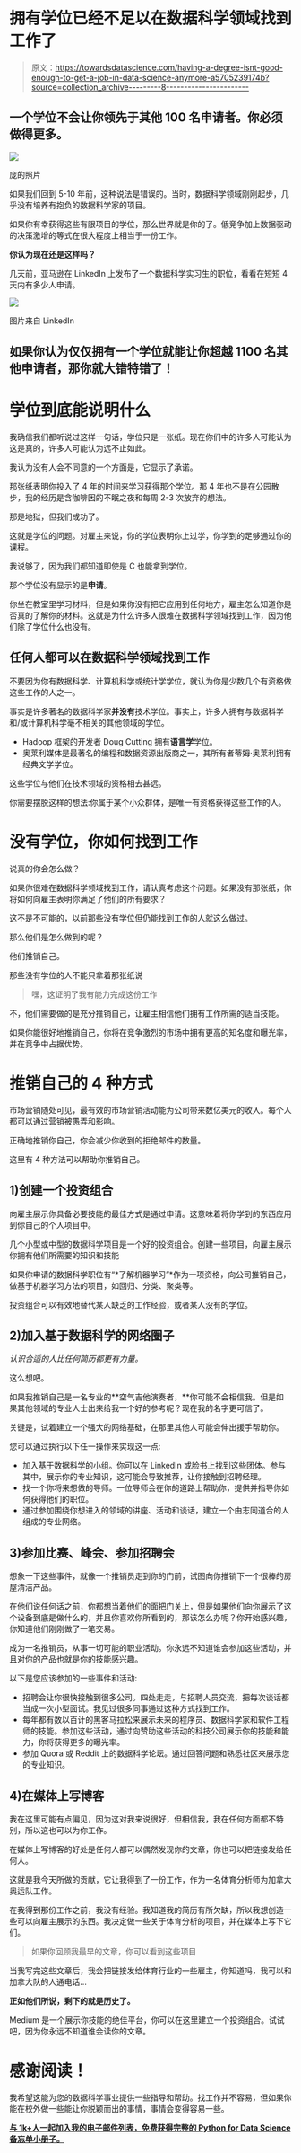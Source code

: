 # 拥有学位已经不足以在数据科学领域找到工作了

> 原文：<https://towardsdatascience.com/having-a-degree-isnt-good-enough-to-get-a-job-in-data-science-anymore-a5705239174b?source=collection_archive---------8----------------------->

## 一个学位不会让你领先于其他 100 名申请者。你必须做得更多。

![](img/3a905476ae7d9cbf362778d9e238cf84.png)

庞的照片

如果我们回到 5-10 年前，这种说法是错误的。当时，数据科学领域刚刚起步，几乎没有培养有抱负的数据科学家的项目。

如果你有幸获得这些有限项目的学位，那么世界就是你的了。低竞争加上数据驱动的决策激增的等式在很大程度上相当于一份工作。

**你认为现在还是这样吗？**

几天前，亚马逊在 LinkedIn 上发布了一个数据科学实习生的职位，看看在短短 4 天内有多少人申请。

![](img/4392fdd753988b6f2f9c3ffd15646f42.png)

图片来自 LinkedIn

## **如果你认为仅仅拥有一个学位就能让你超越 1100 名其他申请者，那你就大错特错了！**

# 学位到底能说明什么

我确信我们都听说过这样一句话，学位只是一张纸。现在你们中的许多人可能认为这是真的，许多人可能认为远不止如此。

我认为没有人会不同意的一个方面是，它显示了承诺。

那张纸表明你投入了 4 年的时间来学习获得那个学位。那 4 年也不是在公园散步，我的经历是含咖啡因的不眠之夜和每周 2-3 次放弃的想法。

那是地狱，但我们成功了。

这就是学位的问题。对雇主来说，你的学位表明你上过学，你学到的足够通过你的课程。

我说够了，因为我们都知道即使是 C 也能拿到学位。

那个学位没有显示的是**申请**。

你坐在教室里学习材料，但是如果你没有把它应用到任何地方，雇主怎么知道你是否真的了解你的材料。这就是为什么许多人很难在数据科学领域找到工作，因为他们除了学位什么也没有。

## 任何人都可以在数据科学领域找到工作

不要因为你有数据科学、计算机科学或统计学学位，就认为你是少数几个有资格做这些工作的人之一。

事实是许多著名的数据科学家**并没有**技术学位。事实上，许多人拥有与数据科学和/或计算机科学毫不相关的其他领域的学位。

*   Hadoop 框架的开发者 Doug Cutting 拥有**语言学**学位。
*   奥莱利媒体是最著名的编程和数据资源出版商之一，其所有者蒂姆·奥莱利拥有经典文学学位。

这些学位与他们在技术领域的资格相去甚远。

你需要摆脱这样的想法:你属于某个小众群体，是唯一有资格获得这些工作的人。

# 没有学位，你如何找到工作

说真的你会怎么做？

如果你很难在数据科学领域找到工作，请认真考虑这个问题。如果没有那张纸，你将如何向雇主表明你满足了他们的所有要求？

这不是不可能的，以前那些没有学位但仍能找到工作的人就这么做过。

那么他们是怎么做到的呢？

他们推销自己。

那些没有学位的人不能只拿着那张纸说

> 嘿，这证明了我有能力完成这份工作

不，他们需要做的是充分推销自己，让雇主相信他们拥有工作所需的适当技能。

如果你能很好地推销自己，你将在竞争激烈的市场中拥有更高的知名度和曝光率，并在竞争中占据优势。

# 推销自己的 4 种方式

市场营销随处可见，最有效的市场营销活动能为公司带来数亿美元的收入。每个人都可以通过营销被愚弄和影响。

正确地推销你自己，你会减少你收到的拒绝邮件的数量。

这里有 4 种方法可以帮助你推销自己。

## 1)创建一个投资组合

向雇主展示你具备必要技能的最佳方式是通过申请。这意味着将你学到的东西应用到你自己的个人项目中。

几个小型或中型的数据科学项目是一个好的投资组合。创建一些项目，向雇主展示你拥有他们所需要的知识和技能

如果你申请的数据科学职位有“*了解机器学习”*作为一项资格，向公司推销自己，做基于机器学习方法的项目，如回归、分类、聚类等。

投资组合可以有效地替代某人缺乏的工作经验，或者某人没有的学位。

## 2)加入基于数据科学的网络圈子

*认识合适的人比任何简历都更有力量。*

这么想吧。

如果我推销自己是一名专业的**空气吉他演奏者，**你可能不会相信我。但是如果其他领域的专业人士出来给我一个好的参考呢？现在我的名字更可信了。

关键是，试着建立一个强大的网络基础，在那里其他人可能会伸出援手帮助你。

您可以通过执行以下任一操作来实现这一点:

*   加入基于数据科学的小组。你可以在 LinkedIn 或脸书上找到这些团体。参与其中，展示你的专业知识，这可能会导致推荐，让你接触到招聘经理。
*   找一个你将来想做的导师。一位导师会在你的道路上帮助你，提供并指导你如何获得他们的职位。
*   通过参加围绕你想进入的领域的讲座、活动和谈话，建立一个由志同道合的人组成的专业网络。

## 3)参加比赛、峰会、参加招聘会

想象一下这些事件，就像一个推销员走到你的门前，试图向你推销下一个很棒的房屋清洁产品。

在他们说任何话之前，你都想当着他们的面把门关上，但是如果他们向你展示了这个设备到底是做什么的，并且你喜欢你所看到的，那该怎么办呢？你开始感兴趣，你知道他们刚刚做了一笔交易。

成为一名推销员，从事一切可能的职业活动。你永远不知道谁会参加这些活动，并且对你的产品也就是你的技能感兴趣。

以下是您应该参加的一些事件和活动:

*   招聘会让你很快接触到很多公司。四处走走，与招聘人员交流，把每次谈话都当成一次小型面试。我见过很多同事通过这种方式找到工作。
*   每年都有数以百计的黑客马拉松来展示未来的程序员、数据科学家和软件工程师的技能。参加这些活动，通过向赞助这些活动的科技公司展示你的技能和能力，你将获得更多的曝光率。
*   参加 Quora 或 Reddit 上的数据科学论坛。通过回答问题和熟悉社区来展示您的专业知识。

## 4)在媒体上写博客

我在这里可能有点偏见，因为这对我来说很好，但相信我，我在任何方面都不特别，所以这也可以为你工作。

在媒体上写博客的好处是任何人都可以偶然发现你的文章，你也可以把链接发给任何人。

这就是我今天所做的贡献，它让我得到了一份工作，作为一名体育分析师为加拿大奥运队工作。

在我得到那份工作之前，我没有经验。我知道我的简历有所欠缺，所以我想创造一些可以向雇主展示的东西。我决定做一些关于体育分析的项目，并在媒体上写下它们。

> 如果你回顾我最早的文章，你可以看到这些项目

当我写完这些文章后，我会把链接发给体育行业的一些雇主，你知道吗，我可以和加拿大队的人通电话…

**正如他们所说，剩下的就是历史了。**

Medium 是一个展示你技能的绝佳平台，你可以在这里建立一个投资组合。试试吧，因为你永远不知道谁会读你的文章。

# 感谢阅读！

我希望这能为您的数据科学事业提供一些指导和帮助。找工作并不容易，但如果你能在校外做一些能让你脱颖而出的事情，事情会变得容易一些。

[**与 1k+人一起加入我的电子邮件列表，免费获得完整的 Python for Data Science 备忘单小册子。**](http://pages.christopherzita.com/pythoncheatsheets)